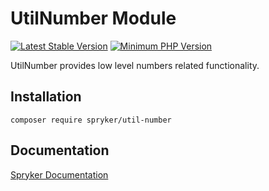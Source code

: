 # UtilNumber Module
[![Latest Stable Version](https://poser.pugx.org/spryker/util-number/v/stable.svg)](https://packagist.org/packages/spryker/util-number)
[![Minimum PHP Version](https://img.shields.io/badge/php-%3E%3D%208.3-8892BF.svg)](https://php.net/)

UtilNumber provides low level numbers related functionality.

## Installation

```
composer require spryker/util-number
```

## Documentation

[Spryker Documentation](https://docs.spryker.com)
